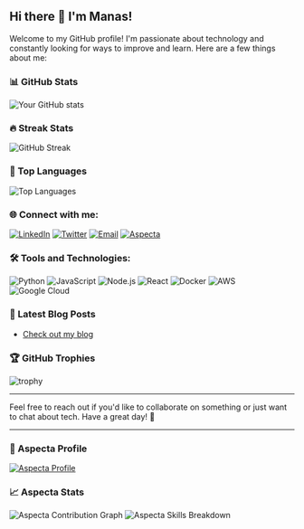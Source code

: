 ## Hi there 👋 I'm Manas!

Welcome to my GitHub profile! I'm passionate about technology and constantly looking for ways to improve and learn. Here are a few things about me:

<!--
- 🔭 **I’m currently working on:** [Your current project or projects you're excited about]
- 🌱 **I’m currently learning:** [Any new technologies, languages, or skills you're picking up]
- 👯 **I’m looking to collaborate on:** [Projects or areas where you'd like to work with others]
- 🤔 **I’m looking for help with:** [Any specific challenges or projects where you need assistance]
- 💬 **Ask me about:** [Topics you're knowledgeable about or enjoy discussing]
- 📫 **How to reach me:** [Your contact information, e.g., email, LinkedIn, Twitter handle]
- 😄 **Pronouns:** [Your pronouns]
- ⚡ **Fun fact:** [An interesting or quirky fact about you]
-->

### 📊 GitHub Stats

![Your GitHub stats](https://github-readme-stats.vercel.app/api?username=tmanas06&show_icons=true&theme=radical)

### 🔥 Streak Stats

![GitHub Streak](https://github-readme-streak-stats.herokuapp.com/?user=tmanas06&theme=radical)

### 🌟 Top Languages

![Top Languages](https://github-readme-stats.vercel.app/api/top-langs/?username=tmanas06&layout=compact&theme=radical)

### 🌐 Connect with me:

[![LinkedIn](https://img.shields.io/badge/LinkedIn-0077B5?style=for-the-badge&logo=linkedin&logoColor=white)](https://www.linkedin.com/in/t-manas-chakravarty-91958224b/)
[![Twitter](https://img.shields.io/badge/Twitter-1DA1F2?style=for-the-badge&logo=twitter&logoColor=white)](https://x.com/tmanas2004)
[![Email](https://img.shields.io/badge/Email-D14836?style=for-the-badge&logo=gmail&logoColor=white)](mailto:tmanas2004@gmail.com)
[![Aspecta](https://img.shields.io/badge/Aspecta-ID-0A66C2?style=for-the-badge&logo=aspecta&logoColor=white)](https://aspecta.id/u/tmanas06)

### 🛠️ Tools and Technologies:

![Python](https://img.shields.io/badge/Python-3776AB?style=for-the-badge&logo=python&logoColor=white)
![JavaScript](https://img.shields.io/badge/JavaScript-F7DF1E?style=for-the-badge&logo=javascript&logoColor=black)
![Node.js](https://img.shields.io/badge/Node.js-339933?style=for-the-badge&logo=nodedotjs&logoColor=white)
![React](https://img.shields.io/badge/React-61DAFB?style=for-the-badge&logo=react&logoColor=black)
![Docker](https://img.shields.io/badge/Docker-2496ED?style=for-the-badge&logo=docker&logoColor=white)
![AWS](https://img.shields.io/badge/AWS-232F3E?style=for-the-badge&logo=amazonaws&logoColor=white)
![Google Cloud](https://img.shields.io/badge/Google%20Cloud-4285F4?style=for-the-badge&logo=googlecloud&logoColor=white)

### 📝 Latest Blog Posts

<!-- BLOG-POST-LIST:START -->
<!-- If you have a blog, uncomment the next line and set the feed URL -->
- [Check out my blog](https://techieresearch.blogspot.com/)
<!-- BLOG-POST-LIST:END -->

### 🏆 GitHub Trophies

![trophy](https://github-profile-trophy.vercel.app/?username=tmanas06&theme=radical)

---

Feel free to reach out if you'd like to collaborate on something or just want to chat about tech. Have a great day! 🚀

---

### 📇 Aspecta Profile

[![Aspecta Profile](https://aspecta-id-widget.vercel.app/api/profile?username=tmanas06)](https://aspecta.id/u/tmanas06)

### 📈 Aspecta Stats

<!-- Replace these with actual Aspecta widget URLs -->
![Aspecta Contribution Graph](https://aspecta-id-widget.vercel.app/api/contributions?username=tmanas06&theme=radical)
![Aspecta Skills Breakdown](https://aspecta-id-widget.vercel.app/api/skills?username=tmanas06&theme=radical)
